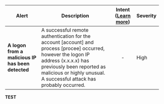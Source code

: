 |Alert|Description|Intent ([Learn more](#intentions))|Severity|
|----|----|:----:|--|
|**A logon from a malicious IP has been detected**|A successful remote authentication for the account [account] and process [procee] occurred, however the logon IP address (x.x.x.x) has previously been reported as malicious or highly unusual. A successful attack has probably occurred.|-|High|
**TEST**
